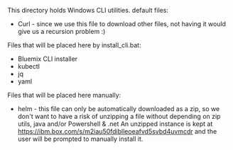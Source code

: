 This directory holds Windows CLI utilities.
default files:
* Curl - since we use this file to download other files, not having it would give us a recursion problem :)

Files that will be placed here by install_cli.bat:
* Bluemix CLI installer
* kubectl
* jq
* yaml

Files that will be placed here manually:
* helm - this file can only be automatically downloaded as a zip, so we don't want to have a risk of unzipping a file without depending on zip utils, java and/or Powershell & .net
An unzipped instance is kept at https://ibm.box.com/s/m2iau50fdiblleoeafvd5svbd4uvmcdr and the user will be prompted to manually install it.
